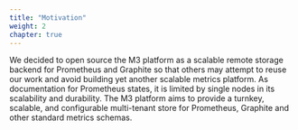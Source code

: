 ```yaml
---
title: "Motivation"
weight: 2
chapter: true
---
```


We decided to open source the M3 platform as a scalable remote storage backend for Prometheus and Graphite so that others may attempt to reuse our work and avoid building yet another scalable metrics platform. As documentation for Prometheus states, it is limited by single nodes in its scalability and durability. The M3 platform aims to provide a turnkey, scalable, and configurable multi-tenant store for Prometheus, Graphite and other standard metrics schemas.
